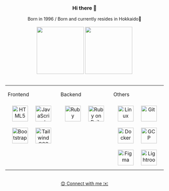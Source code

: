 ### <div align="center">Hi there 👋</div>  

  <div align="center">Born in 1996 / Born and currently resides in Hokkaido🐏</div>
  
<br/>  

<div align="center">
  <img height="150px" src="https://github-readme-stats.vercel.app/api?username=satou-haruka-37&show_icons=true&count_private=true&hide_border=true&theme=onedark" />
  <img height="150px" src="https://github-readme-stats.vercel.app/api/top-langs/?username=satou-haruka-37&layout=compact&show_icons=true&hide_border=true&theme=onedark" />
</div>  

<br/>

<table align="center">
  <tr><td valign="top" width="33%">
  
  <p>Frontend</p>
  <div align="center">  
    <a href="https://en.wikipedia.org/wiki/HTML5" target="_blank"><img style="margin: 10px" src="https://profilinator.rishav.dev/skills-assets/html5-original-wordmark.svg" alt="HTML5" height="50" /></a>  
    <a href="https://www.javascript.com/" target="_blank"><img style="margin: 10px" src="https://profilinator.rishav.dev/skills-assets/javascript-original.svg" alt="JavaScript" height="50" /></a>  
    <a href="https://getbootstrap.com/docs/3.4/javascript/" target="_blank"><img style="margin: 10px" src="https://profilinator.rishav.dev/skills-assets/bootstrap-plain.svg" alt="Bootstrap" height="50" /></a>  
    <a href="https://www.tailwindcss.com/" target="_blank"><img style="margin: 10px" src="https://profilinator.rishav.dev/skills-assets/tailwindcss.svg" alt="Tailwind CSS" height="50" /></a>  
  </div>
  
  </td><td valign="top" width="33%">
  
  <p>Backend</p>
  <div align="center">  
    <a href="https://www.ruby-lang.org/en/" target="_blank"><img style="margin: 10px" src="https://profilinator.rishav.dev/skills-assets/ruby-original-wordmark.svg" alt="Ruby" height="50" /></a>  
    <a href="https://rubyonrails.org/" target="_blank"><img style="margin: 10px" src="https://profilinator.rishav.dev/skills-assets/rails-original-wordmark.svg" alt="Ruby on Rails" height="50" /></a>  
  </div>
  
  </td><td valign="top" width="33%">
  
  <p>Others</p>
  <div align="center">  
    <a href="https://www.linux.org/" target="_blank"><img style="margin: 10px" src="https://profilinator.rishav.dev/skills-assets/linux-original.svg" alt="Linux" height="50" /></a>  
    <a href="https://github.com/" target="_blank"><img style="margin: 10px" src="https://profilinator.rishav.dev/skills-assets/git-scm-icon.svg" alt="Git" height="50" /></a>  
    <a href="https://www.docker.com/" target="_blank"><img style="margin: 10px" src="https://profilinator.rishav.dev/skills-assets/docker-original-wordmark.svg" alt="Docker" height="50" /></a>  
    <a href="https://cloud.google.com/" target="_blank"><img style="margin: 10px" src="https://profilinator.rishav.dev/skills-assets/google_cloud-icon.svg" alt="GCP" height="50" /></a>  
    <a href="https://www.figma.com/" target="_blank"><img style="margin: 10px" src="https://profilinator.rishav.dev/skills-assets/figma-icon.svg" alt="Figma" height="50" /></a>  
    <a href="https://www.adobe.com/products/photoshop-lightroom.html" target="_blank"><img style="margin: 10px" src="https://profilinator.rishav.dev/skills-assets/lightroom.png" alt="Lightroom" height="50" /></a>  
  </div>
  
  </td></tr>
</table>


<br />

<div align="center">
  <a href="https://tagffy.com/lemonade_37/" target="_blank">😊 Connect with me ✉️</a>
</div>
